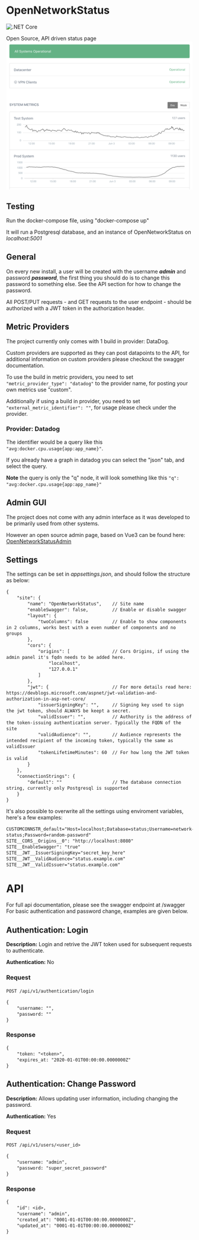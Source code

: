 # OpenNetworkStatus
![.NET Core](https://github.com/patrickfnielsen/OpenNetworkStatus/workflows/.NET%20Core/badge.svg?branch=master&event=push)

Open Source, API driven status page
![Image of OpenNetworkStatus](https://github.com/patrickfnielsen/OpenNetworkStatus/blob/master/screenshots/main.png)

## Testing
Run the docker-compose file, using "docker-compose up"

It will run a Postgresql database, and an instance of OpenNetworkStatus on *localhost:5001*

## General
On every new install, a user will be created with the username ***admin*** and password ***password***, the first thing you should do is to change this password to something else.
See the API section for how to change the password.

All POST/PUT requests - and GET requests to the user endpoint - should be authorized with a JWT token in the authorization header.

## Metric Providers
The project currently only comes with 1 build in provider: DataDog. 

Custom providers are supported as they can post datapoints to the API, for additional information on custom providers please checkout the swagger documentation.

To use the build in metric providers, you need to set `"metric_provider_type": "datadog"` to the provider name, for posting your own metrics use "custom".

Additionally if using a build in provider, you need to set `"external_metric_identifier": ""`, for usage please check under the provider.

### Provider: Datadog
The identifier would be a query like this `"avg:docker.cpu.usage{app:app_name}"`. 

If you already have a graph in datadog you can select the "json" tab, and select the query. 

**Note** the query is only the "q" node, it will look something like this `"q": "avg:docker.cpu.usage{app:app_name}"`

## Admin GUI
The project does not come with any admin interface as it was developed to be primarily used from other systems.

However an open source admin page, based on Vue3 can be found here: [OpenNetworkStatusAdmin](https://github.com/patrickfnielsen/OpenNetworkStatusAdmin)

## Settings
The settings can be set in *appsettings.json*, and should follow the structure as below:

    {
        "site": {
            "name": "OpenNetworkStatus",    // Site name
            "enableSwagger": false,         // Enable or disable swagger
            "layout": {
                "twoColumns": false         // Enable to show components in 2 columns, works best with a even number of components and no groups
            },
            "cors": {
                "origins": [                // Cors Origins, if using the admin panel it's fqdn needs to be added here.
                    "localhost",
                    "127.0.0.1"
                ]
            },
            "jwt": {                        // For more details read here: https://devblogs.microsoft.com/aspnet/jwt-validation-and-authorization-in-asp-net-core/
                "issuerSigningKey": "",     // Signing key used to sign the jwt token, should ALWAYS be keept a secret.
                "validIssuer": "",          // Authority is the address of the token-issuing authentication server. Typically the FQDN of the site
                "validAudience": "",        // Audience represents the intended recipient of the incoming token, typically the same as validIssuer
                "tokenLifetimeMinutes": 60  // For how long the JWT token is valid
            }
        },
        "connectionStrings": {
            "default": ""                   // The database connection string, currently only Postgresql is supported
        }
    }


It's also possible to overwrite all the settings using enviroment variables, here's a few examples:

    CUSTOMCONNSTR_default="Host=localhost;Database=status;Username=network-status;Password=random-password"
    SITE__CORS__Origins__0": "http://localhost:8080"
    SITE__EnableSwagger": "true"
    SITE__JWT__IssuerSigningKey="secret_key_here"
    SITE__JWT__ValidAudience="status.example.com"
    SITE__JWT__ValidIssuer="status.example.com"


# API
For full api documentation, please see the swagger endpoint at /swagger
For basic authentication and password change, examples are given below.

## Authentication: Login
**Description:** Login and retrive the JWT token used for subsequent requests to authenticate.

**Authentication:** No
### Request
`POST /api/v1/authentication/login`

    {
        "username: "",
        "password: ""
    }

### Response
    {
        "token: "<token>",
        "expires_at: "2020-01-01T00:00:00.0000000Z"
    }

## Authentication: Change Password
**Description:** Allows updating user information, including changing the password.

**Authentication:** Yes
### Request
`POST /api/v1/users/<user_id>`

    {
        "username: "admin",
        "password: "super_secret_password"
    }

### Response
    {
        "id": <id>,
        "username": "admin",
        "created_at": "0001-01-01T00:00:00.0000000Z",
        "updated_at": "0001-01-01T00:00:00.0000000Z"
    }
